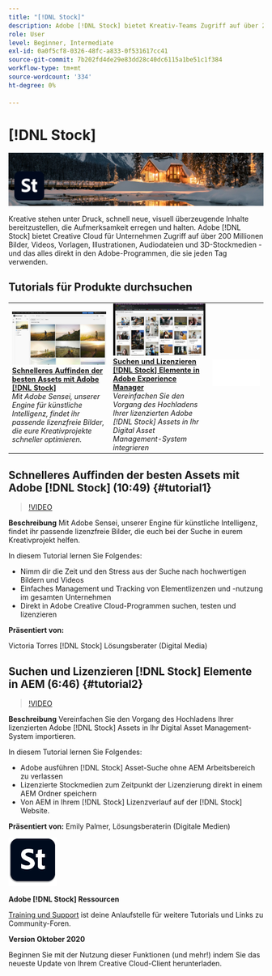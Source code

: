 ```yaml
---
title: "[!DNL Stock]"
description: Adobe [!DNL Stock] bietet Kreativ-Teams Zugriff auf über 200 Millionen Bilder, Videos, Vorlagen, Illustrationen, Audiodateien und 3D-Stockmedien
role: User
level: Beginner, Intermediate
exl-id: 0a0f5cf8-0326-48fc-a833-0f531617cc41
source-git-commit: 7b202fd4de29e83dd28c40dc6115a1be51c1f384
workflow-type: tm+mt
source-wordcount: '334'
ht-degree: 0%

---
```


# [!DNL Stock]

![Tutorial Hero Image](../assets/Stock.jpg)

Kreative stehen unter Druck, schnell neue, visuell überzeugende Inhalte bereitzustellen, die Aufmerksamkeit erregen und halten. Adobe [!DNL Stock] bietet Creative Cloud für Unternehmen Zugriff auf über 200 Millionen Bilder, Videos, Vorlagen, Illustrationen, Audiodateien und 3D-Stockmedien - und das alles direkt in den Adobe-Programmen, die sie jeden Tag verwenden.

## Tutorials für Produkte durchsuchen

<table style="table-layout:fixed">
<tr>
 <td>
   <a href="stock.md#tutorial1">
      <img alt="Schnelleres Auffinden der besten Assets mit Adobe [!DNL Stock]" src="../assets/stock_torres_thumbnail.jpg" />
   </a>
    <div>
   <a href="stock.md#tutorial1"><strong>Schnelleres Auffinden der besten Assets mit Adobe [!DNL Stock]</strong></a>
    </div>
    <em>Mit Adobe Sensei, unserer Engine für künstliche Intelligenz, findet ihr passende lizenzfreie Bilder, die eure Kreativprojekte schneller optimieren.</em>
    <br>
  </td>
  <td>
   <a href="stock.md#tutorial2">
      <img alt="Suchen und Lizenzieren [!DNL Stock] Elemente in AEM" src="../assets/stock_aemintegration_palmer_thumbnail.jpg" />
   </a>
    <div>
   <a href="stock.md#tutorial2"><strong>Suchen und Lizenzieren [!DNL Stock] Elemente in Adobe Experience Manager</strong></a>
    </div>
    <em>Vereinfachen Sie den Vorgang des Hochladens Ihrer lizenzierten Adobe [!DNL Stock] Assets in Ihr Digital Asset Management-System integrieren</em>
    <br>
  </td>
  <td>
    <img alt="Spacer" src="../assets/Whitespacer.png" />
    <div>
    <br>
  </td>
</tr>
</table>

## Schnelleres Auffinden der besten Assets mit Adobe [!DNL Stock] (10:49) {#tutorial1}

>[!VIDEO](https://video.tv.adobe.com/v/326951?hidetitle=true)

**Beschreibung**
Mit Adobe Sensei, unserer Engine für künstliche Intelligenz, findet ihr passende lizenzfreie Bilder, die euch bei der Suche in eurem Kreativprojekt helfen.

In diesem Tutorial lernen Sie Folgendes:
* Nimm dir die Zeit und den Stress aus der Suche nach hochwertigen Bildern und Videos
* Einfaches Management und Tracking von Elementlizenzen und -nutzung im gesamten Unternehmen
* Direkt in Adobe Creative Cloud-Programmen suchen, testen und lizenzieren

**Präsentiert von:**

Victoria Torres [!DNL Stock] Lösungsberater (Digital Media)

## Suchen und Lizenzieren [!DNL Stock] Elemente in AEM (6:46) {#tutorial2}

>[!VIDEO](https://video.tv.adobe.com/v/326952?hidetitle=true)

**Beschreibung**
Vereinfachen Sie den Vorgang des Hochladens Ihrer lizenzierten Adobe [!DNL Stock] Assets in Ihr Digital Asset Management-System importieren.

In diesem Tutorial lernen Sie Folgendes:
* Adobe ausführen [!DNL Stock] Asset-Suche ohne AEM Arbeitsbereich zu verlassen
* Lizenzierte Stockmedien zum Zeitpunkt der Lizenzierung direkt in einem AEM Ordner speichern
* Von AEM in Ihrem [!DNL Stock] Lizenzverlauf auf der [!DNL Stock] Website.

**Präsentiert von:**
Emily Palmer, Lösungsberaterin (Digitale Medien)

![[!DNL Stock] Logo](../assets/st_appicon_96.png)

**Adobe [!DNL Stock] Ressourcen**

[Training und Support](https://helpx.adobe.com/support/stock.html) ist deine Anlaufstelle für weitere Tutorials und Links zu Community-Foren.

**Version Oktober 2020**

Beginnen Sie mit der Nutzung dieser Funktionen (und mehr!) indem Sie das neueste Update von Ihrem Creative Cloud-Client herunterladen.
